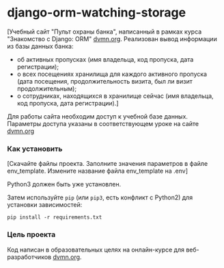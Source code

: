 # django-orm-watching-storage

[Учебный сайт "Пульт охраны банка", написанный в рамках курса "Знакомство с Django: ORM" [dvmn.org](dvmn.org). Реализован вывод информации из базы данных банка:
- об активных пропусках (имя владельца, код пропуска, дата регистрации);
- о всех посещениях хранилища для каждого активного пропуска (дата посещения, продолжительность визита, был ли визит продолжительным);
- о сотрудниках, находящихся в хранилище сейчас (имя владельца, код пропуска, дата регистрации).]

Для работы сайта необходим доступ к учебной базе данных. Параметры доступа указаны в соответствующем уроке на сайте [dvmn.org](dvmn.org)
### Как установить

[Скачайте файлы проекта. Заполните значения параметров в файле env_template. 
Измените название файла env_template на .env]

Python3 должен быть уже установлен. 

Затем используйте `pip` (или `pip3`, есть конфликт с Python2) для установки зависимостей:
```
pip install -r requirements.txt
```
### Цель проекта

Код написан в образовательных целях на онлайн-курсе для веб-разработчиков [dvmn.org](https://dvmn.org/).
